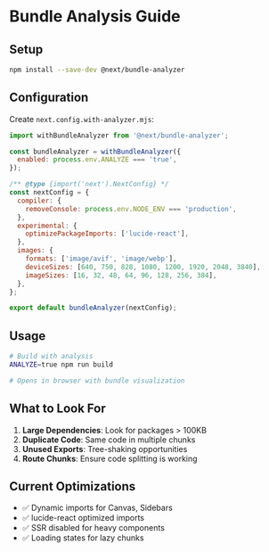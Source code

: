 # Bundle Analysis Guide

## Setup

```bash
npm install --save-dev @next/bundle-analyzer
```

## Configuration

Create `next.config.with-analyzer.mjs`:

```javascript
import withBundleAnalyzer from '@next/bundle-analyzer';

const bundleAnalyzer = withBundleAnalyzer({
  enabled: process.env.ANALYZE === 'true',
});

/** @type {import('next').NextConfig} */
const nextConfig = {
  compiler: {
    removeConsole: process.env.NODE_ENV === 'production',
  },
  experimental: {
    optimizePackageImports: ['lucide-react'],
  },
  images: {
    formats: ['image/avif', 'image/webp'],
    deviceSizes: [640, 750, 828, 1080, 1200, 1920, 2048, 3840],
    imageSizes: [16, 32, 48, 64, 96, 128, 256, 384],
  },
};

export default bundleAnalyzer(nextConfig);
```

## Usage

```bash
# Build with analysis
ANALYZE=true npm run build

# Opens in browser with bundle visualization
```

## What to Look For

1. **Large Dependencies**: Look for packages > 100KB
2. **Duplicate Code**: Same code in multiple chunks
3. **Unused Exports**: Tree-shaking opportunities
4. **Route Chunks**: Ensure code splitting is working

## Current Optimizations

- ✅ Dynamic imports for Canvas, Sidebars
- ✅ lucide-react optimized imports
- ✅ SSR disabled for heavy components
- ✅ Loading states for lazy chunks
